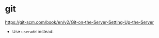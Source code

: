 # git

https://git-scm.com/book/en/v2/Git-on-the-Server-Setting-Up-the-Server
- Use `useradd` instead.
